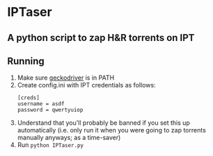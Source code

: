 # IPTaser

## A python script to zap H&R torrents on IPT

## Running
1. Make sure [geckodriver](https://github.com/mozilla/geckodriver/releases) is in PATH
2. Create config.ini with IPT credentials as follows:
	```
	[creds]
	username = asdf
	password = qwertyuiop
	```
3. Understand that you'll probably be banned if you set this up automatically (i.e. only run it when you were going to zap torrents manually anyways; as a time-saver)
4. Run `python IPTaser.py`